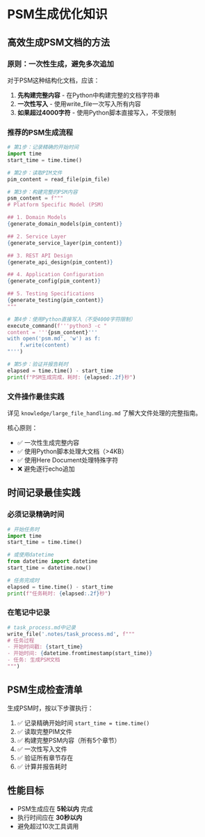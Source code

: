 # PSM生成优化知识

## 高效生成PSM文档的方法

### 原则：一次性生成，避免多次追加

对于PSM这种结构化文档，应该：

1. **先构建完整内容** - 在Python中构建完整的文档字符串
2. **一次性写入** - 使用write_file一次写入所有内容
3. **如果超过4000字符** - 使用Python脚本直接写入，不受限制

### 推荐的PSM生成流程

```python
# 第1步：记录精确的开始时间
import time
start_time = time.time()

# 第2步：读取PIM文件
pim_content = read_file(pim_file)

# 第3步：构建完整的PSM内容
psm_content = f"""
# Platform Specific Model (PSM)

## 1. Domain Models
{generate_domain_models(pim_content)}

## 2. Service Layer  
{generate_service_layer(pim_content)}

## 3. REST API Design
{generate_api_design(pim_content)}

## 4. Application Configuration
{generate_config(pim_content)}

## 5. Testing Specifications
{generate_testing(pim_content)}
"""

# 第4步：使用Python直接写入（不受4000字符限制）
execute_command(f'''python3 -c "
content = '''{psm_content}'''
with open('psm.md', 'w') as f:
    f.write(content)
"''')

# 第5步：验证并报告耗时
elapsed = time.time() - start_time
print(f"PSM生成完成，耗时: {elapsed:.2f}秒")
```

### 文件操作最佳实践

详见 `knowledge/large_file_handling.md` 了解大文件处理的完整指南。

核心原则：
- ✅ 一次性生成完整内容
- ✅ 使用Python脚本处理大文档（>4KB）
- ✅ 使用Here Document处理特殊字符
- ❌ 避免逐行echo追加

## 时间记录最佳实践

### 必须记录精确时间

```python
# 开始任务时
import time
start_time = time.time()

# 或使用datetime
from datetime import datetime
start_time = datetime.now()

# 任务完成时
elapsed = time.time() - start_time
print(f"任务耗时: {elapsed:.2f}秒")
```

### 在笔记中记录

```python
# task_process.md中记录
write_file('.notes/task_process.md', f"""
# 任务过程
- 开始时间戳: {start_time}
- 开始时间: {datetime.fromtimestamp(start_time)}
- 任务: 生成PSM文档
""")
```

## PSM生成检查清单

生成PSM时，按以下步骤执行：

1. ✅ 记录精确开始时间 `start_time = time.time()`
2. ✅ 读取完整PIM文件
3. ✅ 构建完整PSM内容（所有5个章节）
4. ✅ 一次性写入文件
5. ✅ 验证所有章节存在
6. ✅ 计算并报告耗时

## 性能目标

- PSM生成应在 **5轮以内** 完成
- 执行时间应在 **30秒以内**
- 避免超过10次工具调用